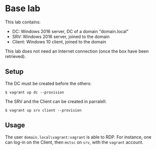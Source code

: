 Base lab
=

This lab contains:
* DC: Windows 2016 server, DC of a domain "domain.local"
* SRV: Windows 2016 server, joined to the domain
* Client: Windows 10 client, joined to the domain

This lab does not need an Internet connection (once the box have been retrieved).

Setup
-

The DC must be created before the others:
```
$ vagrant up dc --provision
```

The SRV and the Client can be created in parralell:
```
$ vagrant up srv client --provision
```

Usage
-

The user `domain.local\vagrant:vagrant` is able to RDP.
For instance, one can log-in on the Client, then `mstsc` on `srv`, with the `vagrant` account.